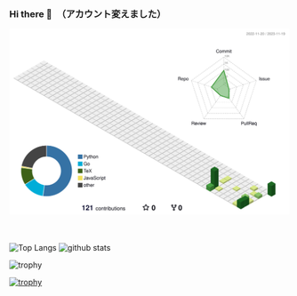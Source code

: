 ### Hi there 👋　（アカウント変えました）

<!--
**ogiogidayo/ogiogidayo** is a ✨ _special_ ✨ repository because its `README.md` (this file) appears on your GitHub profile.

Here are some ideas to get you started:

- 🔭 I’m currently working on ...
- 🌱 I’m currently learning ...
- 👯 I’m looking to collaborate on ...
- 🤔 I’m looking for help with ...
- 💬 Ask me about ...
- 📫 How to reach me: ...
- 😄 Pronouns: ...
- ⚡ Fun fact: ...
-->
<p align="center" >
	<picture>
	  <source media="(prefers-color-scheme: dark)"  srcset="https://raw.githubusercontent.com/ogiogidayo/ogiogidayo/output-3d-contrib/night.svg" width="300" />
	  <source media="(prefers-color-scheme: light)" srcset="https://raw.githubusercontent.com/ogiogidayo/ogiogidayo/output-3d-contrib/day.svg" width="300" />
	  <img alt="github profile contributions chart"    src="https://raw.githubusercontent.com/ogiogidayo/ogiogidayo/output-3d-contrib/day.svg" />
	</picture>
</p>　

<p align="left"> 
  <img alt="Top Langs" height="150px" src="https://github-readme-stats.vercel.app/api/top-langs/?username=ogiogidayo&layout=compact&count_private=true&show_icons=true" />
  <img alt="github stats" height="150px" src="https://github-readme-stats.vercel.app/api?username=ogiogidayo&count_private=true&show_icons=true&show_icons=true" />
</p>



![trophy](https://github-profile-summary-cards.vercel.app/api/cards/profile-details?username=ogiogidayo)


[![trophy](https://github-profile-trophy.vercel.app/?username=ogiogidayo&column=7
)](https://github.com/ryo-ma/github-profile-trophy)
